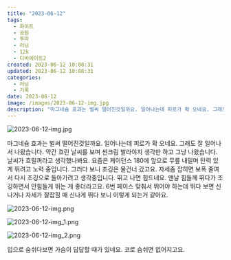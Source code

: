 ```yaml
---
title: "2023-06-12"
tags:
  - 화이트
  - 공원
  - 푸마
  - 러닝
  - 12k
  - 디비에이트2
created: 2023-06-12 10:08:31
updated: 2023-06-12 10:08:31
categories:
  - 러닝
  - 기록
date: 2023-06-12
image: /images/2023-06-12-img.jpg
description: "마그네슘 효과는 벌써 떨어진것일까요. 일어나는데 피로가 확 오네요. 그래도 잘 일어나서 나왔습니다. 약간 흐린 날씨를 보며 썬크림 발라야지 생각만 하고 그냥 나왔습니다. 날씨가 흐릴꺼라고 생각했나봐요. 요즘은 케이던스 180에 앞으로 무릎 내밀며 탄력 있게 뛰려고 노력 중입니다. 그러다"
---
```


![2023-06-12-img.jpg](/images/2023-06-12-img.jpg)
 
 

마그네슘 효과는 벌써 떨어진것일까요. 일어나는데 피로가 확 오네요. 그래도 잘 일어나서 나왔습니다. 약간 흐린 날씨를 보며 썬크림 발라야지 생각만 하고 그냥 나왔습니다. 날씨가 흐릴꺼라고 생각했나봐요.
요즘은 케이던스 180에 앞으로 무릎 내밀며 탄력 있게 뛰려고 노력 중입니다. 그러다 보니 조깅은 물건너 갔고요. 자세좀 잡히면 보폭 줄여서 다시 조깅으로 돌아가려고 생각중입니다. 뛰고 나면 힘드네요. 맨날 힘들께 뛰다가 조깅하면서 안힘들게 뛰는 게 좋더라고요.
6번 페이스 맞춰서 뛰어야 하는데 뛰다 보면 신나거나 자세가 잘잡힐 때 신나게 뛰다 보니 이렇게 되는거 같아요.

 
 ![2023-06-12-img.png](/images/2023-06-12-img.png)
 
 

 
 ![2023-06-12-img_1.png](/images/2023-06-12-img_1.png)
 
 

 
 ![2023-06-12-img_2.png](/images/2023-06-12-img_2.png)
 
 

입으로 숨쉬다보면 가슴이 답답할 때가 있네요. 코로 숨쉬면 없어지고요.
